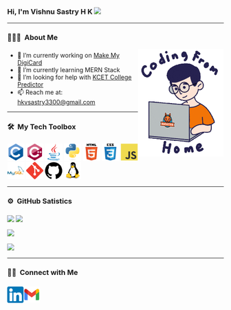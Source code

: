 ### Hi, I'm Vishnu Sastry H K <img src="https://raw.githubusercontent.com/MartinHeinz/MartinHeinz/master/wave.gif" width="30px"> <hr />

### 👨🏻‍💻 &nbsp;About Me

<img src="/giphy.gif" width="200px" align="right"> 
<p align="left">
 
###
- 🔭 I’m currently working on <a href="https://github.com/VishnuSastryHK/MakeMyDigiCard">Make My DigiCard</a>
- 🌱 I’m currently learning MERN Stack
- 🤔 I’m looking for help with <a href="https://github.com/VishnuSastryHK/KCETCollegePredictor">KCET College Predictor</a>
- 📫 Reach me at:  <a href="mailto: hkvsastry3300@gmail.com" target="_blank">hkvsastry3300@gmail.com</a>
<!-- 
- 🔭 I’m currently working on .
- 🌱 I’m currently learning ...
- 👯 I’m looking to collaborate on ...
- 🤔 I’m looking for help with ...
- 💬 Ask me about ...
- 📫 How to reach me: ...
- 😄 Pronouns: ...
- ⚡ Fun fact: ...
--->

<hr />

### 🛠 &nbsp;My Tech Toolbox

###


<code><img src="https://github.com/VishnuSastryHK/VishnuSastryHK/blob/master/Desktop/images/c-original.svg" alt="C" width="40" height="40"/></code>
<code><img src="https://github.com/VishnuSastryHK/VishnuSastryHK/blob/master/Desktop/images/cplusplus-original.svg" alt="C++" width="40" height="40"/></code> 
<code><img src="https://github.com/VishnuSastryHK/VishnuSastryHK/blob/master/Desktop/images/java-original.svg" alt="Java" width="40" height="40"/></code> 
 <code><img src="https://github.com/VishnuSastryHK/VishnuSastryHK/blob/master/Desktop/images/python-original.svg" alt="python" width="40" height="40"/></code> 
<code><img src="https://github.com/VishnuSastryHK/VishnuSastryHK/blob/master/Desktop/images/html5-original-wordmark.svg" alt="html5" height="40"/></code> 
<code><img src="https://github.com/VishnuSastryHK/VishnuSastryHK/blob/master/Desktop/images/css3-original-wordmark.svg" alt="css3" height="40"/></code> 
<code><img src="https://github.com/VishnuSastryHK/VishnuSastryHK/blob/master/Desktop/images/javascript-original.svg" alt="JavaScript" width="40" height="40"/></code> 
<code><img src="https://github.com/VishnuSastryHK/VishnuSastryHK/blob/master/Desktop/images/mysql-original-wordmark.svg" alt="mysql" width="40" height="40"/></code>
<code><img src="https://github.com/VishnuSastryHK/VishnuSastryHK/blob/master/Desktop/images/git-scm-icon.svg" alt="git" width="40" height="40"/></code> 
<code><img src="https://github.com/VishnuSastryHK/VishnuSastryHK/blob/master/Desktop/images/github.svg" alt="github" width="40" height="40"/></code> 
<code><img src="https://github.com/VishnuSastryHK/VishnuSastryHK/blob/master/Desktop/images/linux-original.svg" alt="Linux" width="40" height="40"/></code>
</p>

<hr />

### ⚙️ &nbsp;GitHub Satistics
###

<p align="left">
  <img height="160em" src="https://github-readme-stats-eight-theta.vercel.app/api?username=VishnuSastryHK&show_icons=true&theme=radical&include_all_commits=true&count_private=true"/>
  <img height="160em" src="https://github-readme-streak-stats.herokuapp.com/?user=VishnuSastryHK&theme=dark&hide"/>
</p>

<p align="left">
  <img height="200em" src="https://activity-graph.herokuapp.com/graph?username=VishnuSastryHK&theme=default"/>
 
</p>


<!--![GitHub stats](https://github-readme-stats.vercel.app/api?username=VishnuSastryHK&show_icons=true&theme=radical)



###
[![GitHub Streak](https://github-readme-streak-stats.herokuapp.com/?user=VishnuSastryHK&theme=dark)](https://git.io/streak-stats)
###
[![My GitHub Language Stats](https://github-readme-stats.vercel.app/api/top-langs/?username=VishnuSastryHK&langs_count=5&theme=tokyonight)]()
-->
<p align="left">
  <img height="200em" src="https://github-readme-stats-eight-theta.vercel.app/api/top-langs/?username=VishnuSastryHK&layout=compact&langs_count=8&theme=default"/>
</p>


<hr/>



### 🤝🏻 &nbsp;Connect with Me
###

<a href="https://www.linkedin.com/in/vishnu-sastry-h-k-52b219190/" target="_blank"><img src="/linkedin.png" align="left" height="38" width="38" ></a>
<a href="mailto: hkvsastry3300@gmail.com" target="_blank"><img src="/gmail.png" align="left" height="38" width="38" ></a>
<!--! ![GitHub Logo](/linkedin.png)[Linkedin](https://www.linkedin.com/in/vishnu-sastry-h-k-52b219190/)
<!--
**VishnuSastryHK/VishnuSastryHK** is a ✨ _special_ ✨ repository because its `README.md` (this file) appears on your GitHub profile.

Here are some ideas to get you started:


-->
